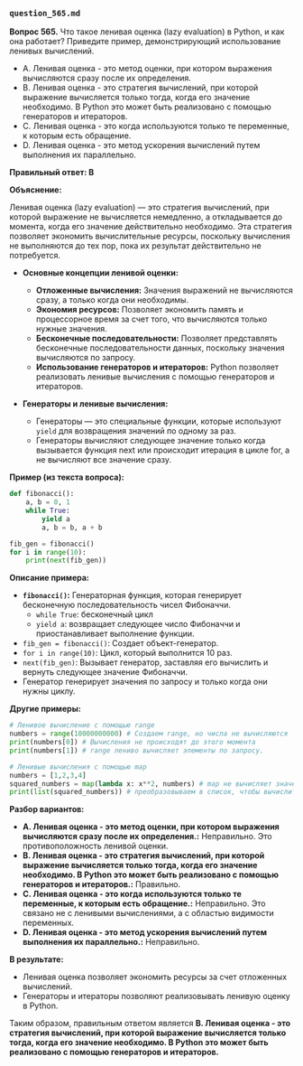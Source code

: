 ### `question_565.md`

**Вопрос 565.** Что такое ленивая оценка (lazy evaluation) в Python, и как она работает? Приведите пример, демонстрирующий использование ленивых вычислений.

-   A. Ленивая оценка - это метод оценки, при котором выражения вычисляются сразу после их определения.
-   B. Ленивая оценка - это стратегия вычислений, при которой выражение вычисляется только тогда, когда его значение необходимо. В Python это может быть реализовано с помощью генераторов и итераторов.
-   C. Ленивая оценка - это когда используются только те переменные, к которым есть обращение.
-   D. Ленивая оценка - это метод ускорения вычислений путем выполнения их параллельно.

**Правильный ответ: B**

**Объяснение:**

Ленивая оценка (lazy evaluation) — это стратегия вычислений, при которой выражение не вычисляется немедленно, а откладывается до момента, когда его значение действительно необходимо. Эта стратегия позволяет экономить вычислительные ресурсы, поскольку вычисления не выполняются до тех пор, пока их результат действительно не потребуется.

*   **Основные концепции ленивой оценки:**
    *   **Отложенные вычисления:** Значения выражений не вычисляются сразу, а только когда они необходимы.
    *   **Экономия ресурсов:** Позволяет экономить память и процессорное время за счет того, что вычисляются только нужные значения.
    *  **Бесконечные последовательности:** Позволяет представлять бесконечные последовательности данных, поскольку значения вычисляются по запросу.
    *   **Использование генераторов и итераторов:** Python позволяет реализовать ленивые вычисления с помощью генераторов и итераторов.

*   **Генераторы и ленивые вычисления:**
    *   Генераторы — это специальные функции, которые используют `yield` для возвращения значений по одному за раз.
    *   Генераторы вычисляют следующее значение только когда вызывается функция next или происходит итерация в цикле for, а не вычисляют все значение сразу.

**Пример (из текста вопроса):**

```python
def fibonacci():
    a, b = 0, 1
    while True:
        yield a
        a, b = b, a + b

fib_gen = fibonacci()
for i in range(10):
    print(next(fib_gen))
```

**Описание примера:**

*   **`fibonacci()`:** Генераторная функция, которая генерирует бесконечную последовательность чисел Фибоначчи.
    *  `while True`: бесконечный цикл
    *   `yield a`: возвращает следующее число Фибоначчи и приостанавливает выполнение функции.
*   `fib_gen = fibonacci()`:  Создает объект-генератор.
*    `for i in range(10)`: Цикл, который выполнится 10 раз.
*   `next(fib_gen)`: Вызывает генератор, заставляя его вычислить и вернуть следующее значение Фибоначчи.
*  Генератор генерирует значения по запросу и только когда они нужны циклу.

**Другие примеры:**
```python
# Ленивое вычисление с помощью range
numbers = range(10000000000) # Создаем range, но числа не вычисляются
print(numbers[0]) # Вычисления не происходят до этого момента
print(numbers[1]) # range лениво вычисляет элементы по запросу.

# Ленивые вычисления с помощью map
numbers = [1,2,3,4]
squared_numbers = map(lambda x: x**2, numbers) # map не вычисляет значения, а только возвращает итератор
print(list(squared_numbers)) # преобразовываем в список, чтобы вычислить все квадраты чисел.
```

**Разбор вариантов:**
*   **A. Ленивая оценка - это метод оценки, при котором выражения вычисляются сразу после их определения.:** Неправильно. Это противоположность ленивой оценки.
*   **B. Ленивая оценка - это стратегия вычислений, при которой выражение вычисляется только тогда, когда его значение необходимо. В Python это может быть реализовано с помощью генераторов и итераторов.:** Правильно.
*   **C. Ленивая оценка - это когда используются только те переменные, к которым есть обращение.:** Неправильно. Это связано не с ленивыми вычислениями, а с областью видимости переменных.
*  **D. Ленивая оценка - это метод ускорения вычислений путем выполнения их параллельно.:** Неправильно.

**В результате:**
*  Ленивая оценка позволяет экономить ресурсы за счет отложенных вычислений.
*  Генераторы и итераторы позволяют реализовывать ленивую оценку в Python.

Таким образом, правильным ответом является **B. Ленивая оценка - это стратегия вычислений, при которой выражение вычисляется только тогда, когда его значение необходимо. В Python это может быть реализовано с помощью генераторов и итераторов.**
